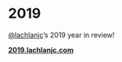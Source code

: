 # 2019

[@lachlanjc](https://lachlanjc.com)’s 2019 year in review!

[**2019.lachlanjc.com**](https://2019.lachlanjc.com)
